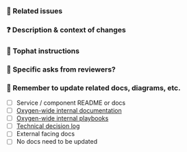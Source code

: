 ### 📌 Related issues
<!-- The what -->
<!--
  - Link to the GitHub issue(s) this change is related to (https://docs.github.com/en/get-started/writing-on-github/working-with-advanced-formatting/autolinked-references-and-urls). 
    - Use closing keywords as appropriate (https://docs.github.com/en/get-started/writing-on-github/working-with-advanced-formatting/using-keywords-in-issues-and-pull-requests#linking-a-pull-request-to-an-issue)
    - For multi-part PRs, use: Part of, Related to for convenience linking
  - Link any predecessor PRs that this fixes.
  - Link any dependencies, known follow-ups.
-->


### ❓ Description & context of changes
<!-- The how and why -->


### 🎩 Tophat instructions
<!-- How could the reviewers test this change? Add screenshots, videos that might be helpful or before/after comparisons. -->


### 🧐 Specific asks from reviewers?
<!-- Anything you want the reviewers to pay special attention to? -->


### 📖 Remember to update related docs, diagrams, etc.
- [ ] Service / component README or docs
- [ ] [Oxygen-wide internal documentation](https://github.com/shopify/oxygen-platform)
- [ ] [Oxygen-wide internal playbooks](https://github.com/Shopify/oxygen-platform/tree/main/docs/playbooks)
- [ ] [Technical decision log](https://github.com/Shopify/oxygen-platform/tree/main/docs/decisions)
- [ ] External facing docs
- [ ] No docs need to be updated
